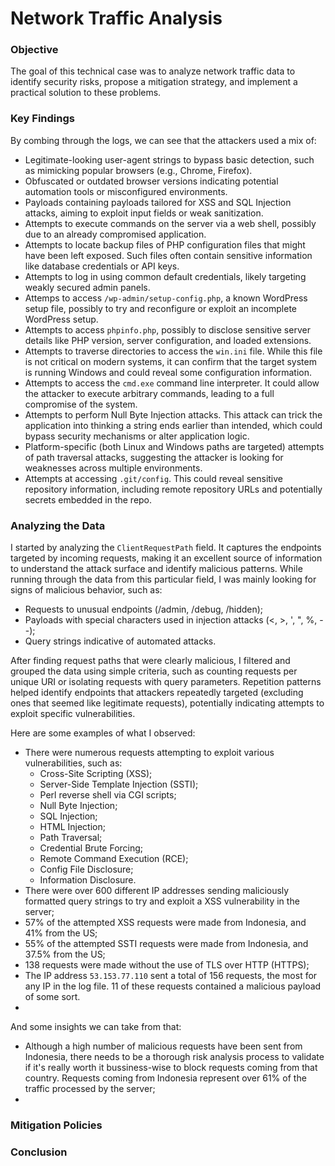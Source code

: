 # Network Traffic Analysis
### Objective
The goal of this technical case was to analyze network traffic data to identify security risks, propose a mitigation strategy, and implement a practical solution to these problems. 

### Key Findings
By combing through the logs, we can see that the attackers used a mix of:
- Legitimate-looking user-agent strings to bypass basic detection, such as mimicking popular browsers (e.g., Chrome, Firefox).
- Obfuscated or outdated browser versions indicating potential automation tools or misconfigured environments.
- Payloads containing payloads tailored for XSS and SQL Injection attacks, aiming to exploit input fields or weak sanitization.
- Attempts to execute commands on the server via a web shell, possibly due to an already compromised application.
- Attempts to locate backup files of PHP configuration files that might have been left exposed. Such files often contain sensitive information like database credentials or API keys.
- Attempts to log in using common default credentials, likely targeting weakly secured admin panels.
- Attemps to access `/wp-admin/setup-config.php`, a known WordPress setup file, possibly to try and reconfigure or exploit an incomplete WordPress setup.
- Attempts to access `phpinfo.php`, possibly to disclose sensitive server details like PHP version, server configuration, and loaded extensions.
- Attempts to traverse directories to access the `win.ini` file. While this file is not critical on modern systems, it can confirm that the target system is running Windows and could reveal some configuration information.
- Attempts to access the `cmd.exe` command line interpreter. It could allow the attacker to execute arbitrary commands, leading to a full compromise of the system.
- Attempts to perform Null Byte Injection attacks. This attack can trick the application into thinking a string ends earlier than intended, which could bypass security mechanisms or alter application logic.
- Platform-specific (both Linux and Windows paths are targeted) attempts of path traversal attacks, suggesting the attacker is looking for weaknesses across multiple environments.
- Attempts at accessing `.git/config`. This could reveal sensitive repository information, including remote repository URLs and potentially secrets embedded in the repo.

### Analyzing the Data 
I started by analyzing the `ClientRequestPath` field. It captures the endpoints targeted by incoming requests, making it an excellent source of information to understand the attack surface and identify malicious patterns. While running through the data from this particular field, I was mainly looking for signs of malicious behavior, such as:
- Requests to unusual endpoints (/admin, /debug, /hidden);
- Payloads with special characters used in injection attacks (<, >, ', ", %, --);
- Query strings indicative of automated attacks.

After finding request paths that were clearly malicious, I filtered and grouped the data using simple criteria, such as counting requests per unique URI or isolating requests with query parameters. Repetition patterns helped identify endpoints that attackers repeatedly targeted (excluding ones that seemed like legitimate requests), potentially indicating attempts to exploit specific vulnerabilities.

Here are some examples of what I observed:
- There were numerous requests attempting to exploit various vulnerabilities, such as:
  - Cross-Site Scripting (XSS);
  - Server-Side Template Injection (SSTI);
  - Perl reverse shell via CGI scripts;
  - Null Byte Injection;
  - SQL Injection;
  - HTML Injection;
  - Path Traversal;
  - Credential Brute Forcing;
  - Remote Command Execution (RCE);
  - Config File Disclosure;
  - Information Disclosure.
- There were over 600 different IP addresses sending maliciously formatted query strings to try and exploit a XSS vulnerability in the server;
- 57% of the attempted XSS requests were made from Indonesia, and 41% from the US;
- 55% of the attempted SSTI requests were made from Indonesia, and 37.5% from the US;
- 138 requests were made without the use of TLS over HTTP (HTTPS);
- The IP address `53.153.77.110` sent a total of 156 requests, the most for any IP in the log file. 11 of these requests contained a malicious payload of some sort.
- 

And some insights we can take from that:
- Although a high number of malicious requests have been sent from Indonesia, there needs to be a thorough risk analysis process to validate if it's really worth it bussiness-wise to block requests coming from that country. Requests coming from Indonesia represent over 61% of the traffic processed by the server;
- 

### Mitigation Policies


### Conclusion
